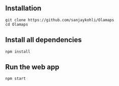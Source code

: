 ## Installation

```
git clone https://github.com/sanjaykohli/Olamaps
cd Olamaps
```

## Install all dependencies

```
npm install
```

## Run the web app

```
npm start
```
